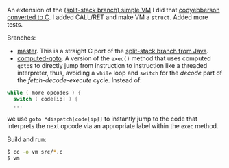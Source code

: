 An extension of the [(split-stack branch) simple VM](https://github.com/parrt/simple-virtual-machine/tree/split-stack) I did that [codyebberson converted to C](https://github.com/codyebberson/vm). I added CALL/RET and make VM a `struct`.  Added more tests.

Branches:

* [master](https://github.com/parrt/simple-virtual-machine-C/tree/master). This is a straight C port of the [split-stack branch from Java](https://github.com/parrt/simple-virtual-machine/tree/split-stack).
* [computed-goto](https://github.com/parrt/simple-virtual-machine-C/tree/computed-goto). A version of the `exec()` method that uses computed `goto`s to directly jump from instruction to instruction like a threaded interpreter, thus, avoiding a `while` loop and `switch` for the *decode* part of the *fetch-decode-execute* cycle. Instead of:
```C
while ( more opcodes ) {
  switch ( code[ip] ) {
  ...
```
we use `goto *dispatch[code[ip]]` to instantly jump to the code that interprets the next opcode via an appropriate label within the `exec` method.

Build and run:

```bash
$ cc -o vm src/*.c
$ vm
```
